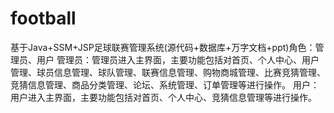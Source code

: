 # football
基于Java+SSM+JSP足球联赛管理系统(源代码+数据库+万字文档+ppt)角色：管理员、用户  管理员：管理员进入主界面，主要功能包括对首页、个人中心、用户管理、球员信息管理、球队管理、联赛信息管理、购物商城管理、比赛竞猜管理、竞猜信息管理、商品分类管理、论坛、系统管理、订单管理等进行操作。  用户：用户进入主界面，主要功能包括对首页、个人中心、竞猜信息管理等进行操作。
